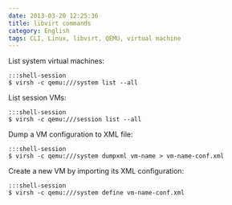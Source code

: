 ```yaml
---
date: 2013-03-20 12:25:36
title: libvirt commands
category: English
tags: CLI, Linux, libvirt, QEMU, virtual machine
---
```


List system virtual machines:

    :::shell-session
    $ virsh -c qemu:///system list --all

List session VMs:

    :::shell-session
    $ virsh -c qemu:///session list --all

Dump a VM configuration to XML file:

    :::shell-session
    $ virsh -c qemu:///system dumpxml vm-name > vm-name-conf.xml

Create a new VM by importing its XML configuration:

    :::shell-session
    $ virsh -c qemu:///system define vm-name-conf.xml

